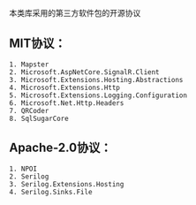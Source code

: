 本类库采用的第三方软件包的开源协议

## MIT协议： 
    1. Mapster  
    2. Microsoft.AspNetCore.SignalR.Client  
    3. Microsoft.Extensions.Hosting.Abstractions  
    4. Microsoft.Extensions.Http
    5. Microsoft.Extensions.Logging.Configuration
    6. Microsoft.Net.Http.Headers
    7. QRCoder
    8. SqlSugarCore

## Apache-2.0协议：
    1. NPOI
    2. Serilog
    3. Serilog.Extensions.Hosting
    4. Serilog.Sinks.File
